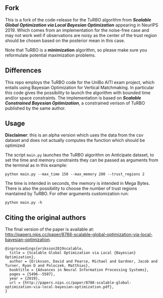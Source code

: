 ## Fork

This is a fork of the code-release for the TuRBO algorithm from ***Scalable Global Optimization via Local Bayesian Optimization*** appearing in NeurIPS 2019. Which comes from an implementation for the noise-free case and may not work well if observations are noisy as the center of the trust region should be chosen based on the posterior mean in this case.

Note that TuRBO is a **minimization** algorithm, so please make sure you reformulate potential maximization problems.

## Differences

This repo employs the TuRBO code for the UniBo AITI exam project, which entails using Bayesian Optimization for Vertical Matchmaking. In particular this code gives the possibility to launch the algorithm with bounded time and/or space constraints. The implementation is based on ***Scalable Constrained Bayesian Optimization***, a constrained verison of TuRBO published by the same author.

## Usage
**Disclaimer**: this is an alpha version which uses the data from the csv dataset and does not actually computes the function which should be optimized

The script `main.py` launches the TuRBO algorithm on Anticipate dataset, to set the time and memory constraints they can be passed as arguments from the terminal as in this example:
   ```shell
   python main.py --max_time 150 --max_memory 200 --trust_regions 2
   ```
 The time is intended in seconds, the memory is intended in Mega Bytes. There is also the possibility to choose the number of trust regions mantained by TuRBO. For other arguments customization run:
   ```shell
   python main.py -h
   ```
   
## Citing the original authors

The final version of the paper is available at: http://papers.nips.cc/paper/8788-scalable-global-optimization-via-local-bayesian-optimization.

```
@inproceedings{eriksson2019scalable,
  title = {Scalable Global Optimization via Local {Bayesian} Optimization},
  author = {Eriksson, David and Pearce, Michael and Gardner, Jacob and Turner, Ryan D and Poloczek, Matthias},
  booktitle = {Advances in Neural Information Processing Systems},
  pages = {5496--5507},
  year = {2019},
  url = {http://papers.nips.cc/paper/8788-scalable-global-optimization-via-local-bayesian-optimization.pdf},
}
```
